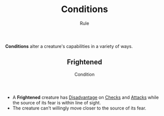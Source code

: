 <header>

# Conditions

<p class="subheading">Rule</p>

</header>

**Conditions** alter a creature's capabilities in a variety of ways.

<section class="summaries">

<section class="summary">

<header>

## Frightened

Condition

</header>

  + A **Frightened** creature has [Disadvantage](pages/rules/advantage) on [Checks](pages/rules/rolling/checks.md) and [Attacks](pages/combat/attacks.md) while the source of its fear is within line of sight.
  + The creature can't willingly move closer to the source of its fear.

</section>

</section>
